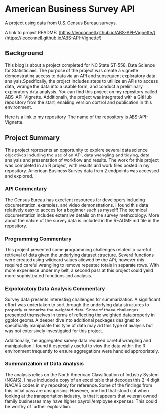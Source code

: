 # American Business Survey API
A project using data from  U.S. Census Bureau surveys.

A link to project README: [https://leoconnell.github.io/ABS-API-Vignette/](https://leoconnell.github.io/ABS-API-Vignette/)

## Background
This blog is about a project completed for NC State  ST-558, Data Science for Statisticians.  The purpose of the project was create a vignette demonstrating access to data via an API and subsequent exploratory data analysis.Specifically, the project includes steps to utlilize an APIs to access data, wrange the data into a usable form, and conduct a preliminary exploratory data analysis.  You can find this project on my repository called ABS-API-Vignette.  Additionally, the project was integrated with a GitHub repository from the start, enabling version control and publication in this environment. 

Here is a [link](https://github.com/LEOconnell/ABS-API-Vignette) to my repository. The name of the repository is ABS-API-Vignette.

## Project Summary
  This project represents an opportunity to explore several data science objectives including the use of an API, data wrangling and tidying, data analysis and presentation of workflow and results. The work for this project was completed in an R project, with results and work files posted in my repository. American Business Survey data from 2 endpoints was accessed and explored.

### API Commentary
The Census Bureau has excellent resources for developers including documentation, examples, and video demonstrations.  I found this data relatively easy to accces for a beginner such as myself!  The technical documentation includes extensive details on the survey methodology.  More about the nature of the survey data is included in the README.md file in the repository.  

### Programming Commentary
This project presented some programming challenges related to careful retrieval of data given the underlying dataset structure. Several functions were created using wildcard values allowed by the API, however this required careful wrangling to remove repeated totals in separate rows.  With more experience under my belt, a second pass at this project could yeild more sophisticated functions and analysis.

### Expoloratory Data Analysis Commentary
Survey data presents interesting challenges for summarization.  A significant effort was undertaken to sort through the underlying data structures to properly summarize the weighted data.  Some of these challenges presented themselves in terms of reflecting the weighted data properly in ggplot geoms.  A deeper dive into additional packages designed to specifically manipulate this type of data may aid this type of analysis but was not extensively investigated for this project.

Additionally, the aggregated survey data required careful wrangling and manipulation. I found it especially useful to view the data within the R environment frequently to ensure aggregations were handled appropriately.  

### Summarization of Data Analysis
The analysis relies on the North American Classification of Industry System (NCAIS). I have included a copy of an excel table that decodes this 2-4 digit NACAIS codes in my repository for reference.
Some of the  findings from this initial pass are unsuprising. However, one find that stood out when looking at the transportation industry, is that it appears that veteran owned family businesses may have higher payroll/employee expenses.  This could be worthy of further exploration. 



